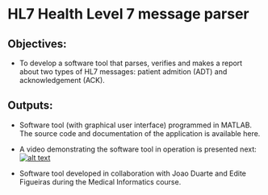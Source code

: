 # HL7 Health Level 7 message parser


## Objectives:
- To develop a software tool that parses, verifies and makes a report about two types of HL7 messages: patient admition (ADT) and acknowledgement (ACK).


## Outputs:
- Software tool (with graphical user interface) programmed in MATLAB. The source code and documentation of the application is available here.
- A video demonstrating the software tool in operation is presented next:
[![alt text](https://img.youtube.com/vi/5QkpqAalsLc/0.jpg)](https://youtu.be/5QkpqAalsLc)


- Software tool developed in collaboration with Joao Duarte and Edite Figueiras during the Medical Informatics course.
